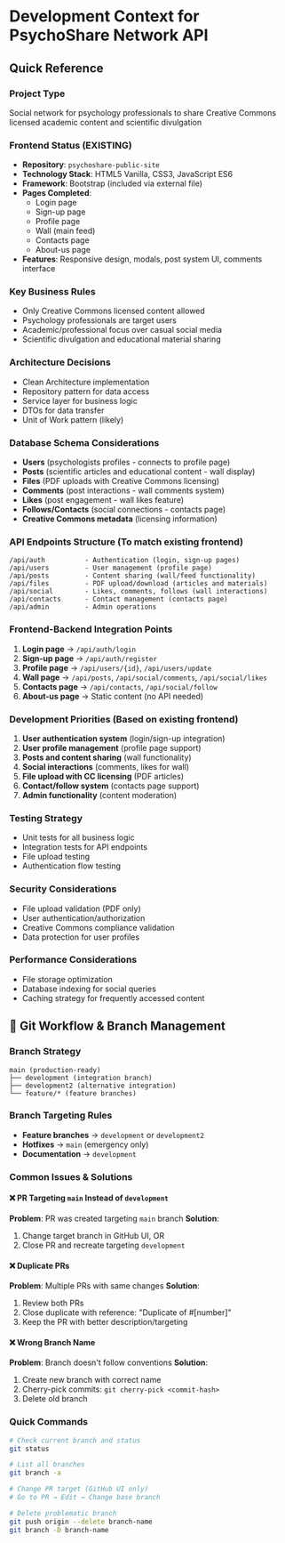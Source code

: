 # Development Context for PsychoShare Network API

## Quick Reference

### Project Type

Social network for psychology professionals to share Creative Commons licensed academic content and scientific divulgation

### Frontend Status (EXISTING)

- **Repository**: `psychoshare-public-site`
- **Technology Stack**: HTML5 Vanilla, CSS3, JavaScript ES6
- **Framework**: Bootstrap (included via external file)
- **Pages Completed**:
  - Login page
  - Sign-up page
  - Profile page
  - Wall (main feed)
  - Contacts page
  - About-us page
- **Features**: Responsive design, modals, post system UI, comments interface

### Key Business Rules

- Only Creative Commons licensed content allowed
- Psychology professionals are target users
- Academic/professional focus over casual social media
- Scientific divulgation and educational material sharing

### Architecture Decisions

- Clean Architecture implementation
- Repository pattern for data access
- Service layer for business logic
- DTOs for data transfer
- Unit of Work pattern (likely)

### Database Schema Considerations

- **Users** (psychologists profiles - connects to profile page)
- **Posts** (scientific articles and educational content - wall display)
- **Files** (PDF uploads with Creative Commons licensing)
- **Comments** (post interactions - wall comments system)
- **Likes** (post engagement - wall likes feature)
- **Follows/Contacts** (social connections - contacts page)
- **Creative Commons metadata** (licensing information)

### API Endpoints Structure (To match existing frontend)

```
/api/auth          - Authentication (login, sign-up pages)
/api/users         - User management (profile page)
/api/posts         - Content sharing (wall/feed functionality)
/api/files         - PDF upload/download (articles and materials)
/api/social        - Likes, comments, follows (wall interactions)
/api/contacts      - Contact management (contacts page)
/api/admin         - Admin operations
```

### Frontend-Backend Integration Points

1. **Login page** → `/api/auth/login`
2. **Sign-up page** → `/api/auth/register`
3. **Profile page** → `/api/users/{id}`, `/api/users/update`
4. **Wall page** → `/api/posts`, `/api/social/comments`, `/api/social/likes`
5. **Contacts page** → `/api/contacts`, `/api/social/follow`
6. **About-us page** → Static content (no API needed)

### Development Priorities (Based on existing frontend)

1. **User authentication system** (login/sign-up integration)
2. **User profile management** (profile page support)
3. **Posts and content sharing** (wall functionality)
4. **Social interactions** (comments, likes for wall)
5. **File upload with CC licensing** (PDF articles)
6. **Contact/follow system** (contacts page support)
7. **Admin functionality** (content moderation)

### Testing Strategy

- Unit tests for all business logic
- Integration tests for API endpoints
- File upload testing
- Authentication flow testing

### Security Considerations

- File upload validation (PDF only)
- User authentication/authorization
- Creative Commons compliance validation
- Data protection for user profiles

### Performance Considerations

- File storage optimization
- Database indexing for social queries
- Caching strategy for frequently accessed content

## 🌿 Git Workflow & Branch Management

### Branch Strategy
```
main (production-ready)
├── development (integration branch)
├── development2 (alternative integration)
└── feature/* (feature branches)
```

### Branch Targeting Rules
- **Feature branches** → `development` or `development2`
- **Hotfixes** → `main` (emergency only)
- **Documentation** → `development`

### Common Issues & Solutions

#### ❌ PR Targeting `main` Instead of `development`
**Problem**: PR was created targeting `main` branch
**Solution**: 
1. Change target branch in GitHub UI, OR
2. Close PR and recreate targeting `development`

#### ❌ Duplicate PRs
**Problem**: Multiple PRs with same changes
**Solution**: 
1. Review both PRs
2. Close duplicate with reference: "Duplicate of #[number]"
3. Keep the PR with better description/targeting

#### ❌ Wrong Branch Name
**Problem**: Branch doesn't follow conventions
**Solution**: 
1. Create new branch with correct name
2. Cherry-pick commits: `git cherry-pick <commit-hash>`
3. Delete old branch

### Quick Commands
```bash
# Check current branch and status
git status

# List all branches
git branch -a

# Change PR target (GitHub UI only)
# Go to PR → Edit → Change base branch

# Delete problematic branch
git push origin --delete branch-name
git branch -D branch-name
```
